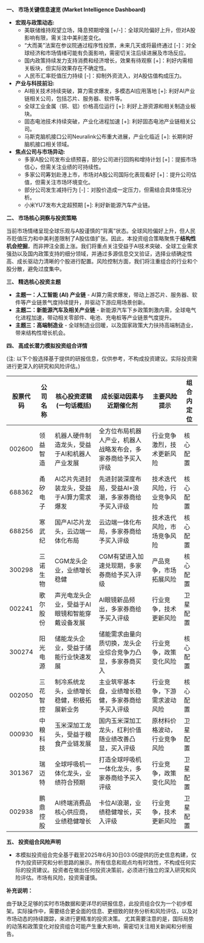 **一、 市场关键信息速览 (Market Intelligence Dashboard)**

* **宏观与政策动态:**
    * 美联储维持观望立场，降息预期增强 [+/-]：全球风险偏好上升，但对A股影响有限，需关注中美利差变化。
    * “大而美”法案在参议院通过程序性投票，未来几天或将最终通过 [-]：对全球经济和市场情绪可能有负面影响，需密切关注后续进展及市场反应。
    * 国内政策持续发力支持消费和经济增长，效果有待观察 [+]：利好内需相关板块，但实际效果存在不确定性。
    * 人民币汇率贬值压力持续 [-]：抑制外资流入，对A股估值构成压力。
* **产业与科技前沿:**
    * AI相关技术持续突破，算力需求爆发，多模态AI应用落地 [+]:  利好AI产业链相关公司，包括芯片、服务器、软件等。
    * 全球工业金属（铜、铝）价格高位运行 [+]: 利好上游资源和相关制造业板块。
    * 固态电池技术持续突破，产业化进程加速 [+]:  利好固态电池产业链相关公司。
    * 马斯克脑机接口公司Neuralink公布重大进展，产业化临近 [+]:  长期利好脑机接口相关领域。
* **焦点公司与市场异动:**
    * 多家A股公司发布业绩预喜，部分公司进行回购和增持计划 [+]：提振市场信心，但需关注业绩的可持续性。
    * 多家公司筹划赴港上市，市场对A股公司国际化表现看好 [+]：提升公司估值，但需关注市场环境变化。
    * 部分公司发生减持行为 [-]：对股价造成一定压力，但需结合具体情况分析。
    * 小米YU7发布大定超预期 [+]:  利好新能源汽车产业链。


**二、 市场核心洞察与投资策略**

当前市场情绪呈现全球乐观与A股谨慎的“背离”状态。全球风险偏好上升，但人民币贬值压力和中美利差限制了A股估值扩张。因此，本投资组合策略聚焦于**结构性机会挖掘**，而非押注全面上涨。我们将重点关注受益于AI技术突破、全球工业需求强劲以及国内政策支持的细分领域，并通过多源信息交叉验证，选择业绩确定性高、成长驱动力清晰的个股进行配置。风险控制方面，我们将注重组合的行业和个股分散，避免过度集中。


**三、 精选核心投资主题**

* **主题一：人工智能 (AI) 产业链** -  AI算力需求爆发，带动上游芯片、服务器、软件等产业链景气度持续提升，并驱动下游应用场景创新。
* **主题二：新能源汽车及相关产业链** -  新能源汽车下乡政策刺激内需，全球电气化进程加速，带动相关零部件、电池、充电桩等产业链景气度提升。
* **主题三：高端制造业** -  全球制造业回暖，以及国家政策大力扶持高端制造业，带来结构性增长机会。


**四、 高成长潜力模拟投资组合详情**

(注: 以下个股选择基于提供的研报信息，仅供参考，不构成投资建议。实际投资需进行更深入的研究和风险评估。)

| 股票代码 | 公司名称     | 核心投资逻辑 (一句话概括) | 成长驱动因素与近期催化剂                                      | 主要风险提示                               | 组合内定位 |
|------------|---------------|-----------------------------|-------------------------------------------------|-------------------------------------------|-------------|
| 002600     | 领益智造     | 机器人硬件制造龙头，受益于AI和机器人产业发展 | 全方位布局机器人产业，机器人战略发布会，多家券商给予买入评级 | 行业竞争激烈，技术更新风险                     | 核心配置   |
| 688362     | 甬矽电子     | AI芯片先进封装龙头，受益于AI算力需求爆发          | 先进封装深度布局，受益AI+浪潮，多家券商给予买入评级       | 技术迭代风险，行业竞争风险                   | 核心配置   |
| 688256     | 寒武纪       | 国产AI芯片龙头，云边端一体化布局                    | 云边端一体化布局，多家券商给予买入评级                  | 技术迭代风险，市场竞争风险                   | 核心配置   |
| 300298     | 三诺生物     | CGM龙头企业，业绩增长稳健                         | CGM有望进入加速兑现期，多家券商给予买入评级           | 产品竞争，市场拓展风险                   | 核心配置   |
| 002241     | 歌尔股份     | 声光电龙头企业，受益于AI眼镜和智能穿戴设备发展     | AI眼镜新品频出，多家券商给予买入评级                 | 行业竞争，技术更新风险                     | 卫星配置   |
| 300274     | 阳光电源     | 储能龙头企业，受益于储能行业快速发展             | 储能需求由量向质切换，龙头企业综合竞争力凸显，多家券商买入 | 行业竞争，政策变化风险                   | 核心配置   |
| 002050     | 三花智控     | 制冷系统龙头，业绩增长稳健，积极拓展新业务       | 主业筑牢基本盘，业绩增长稳健，多家券商给予买入评级       | 行业竞争，下游需求波动风险                 | 核心配置   |
| 000930     | 中粮科技     | 玉米深加工龙头，受益于粮食产业链发展             | 国内玉米深加工龙头，红利价值随业绩改善凸显，买入评级     | 原材料价格波动，行业竞争风险                 | 卫星配置   |
| 301367     | 瑞迈特       | 全球呼吸机一体化龙头，业绩符合预期                 | 打造全球呼吸机一体化龙头，多家券商给予买入评级         | 行业竞争，政策变化风险                   | 卫星配置   |
| 002938     | 鹏鼎控股     | AI终端消费品核心供应商，业绩稳健增长             | 卡位AI浪潮，业绩稳健增长，买入评级                     | 行业竞争，技术更新风险                     | 卫星配置   |


**五、 投资组合风险声明**

* 本模拟投资组合完全基于截至2025年6月30日03:05提供的历史信息构建，仅作为投资研究和分析思路的展示。所有信息和观点均有时效性，不构成任何实际的投资建议。投资者在做出任何投资决策前，必须进行独立的深入研究和风险评估。市场有风险，投资需谨慎。


**补充说明：**

由于缺乏足够的实时市场数据和更详尽的研报信息，此投资组合仅为一个初步框架。实际操作中，需要结合更全面的信息、更细致的财务分析和风险评估，以及对市场动态的持续跟踪，来进行更精准的投资决策。  尤其需要注意的是，国际局势的动荡和政策变化对投资组合可能产生重大影响，需密切关注相关新闻和分析报告。

